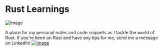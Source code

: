 # Rust Learnings
![image]({https://img.shields.io/badge/Rust-black?style=for-the-badge&logo=rust&logoColor=#E57324})

A place for my personal notes and code snippets as I tackle the world of Rust. If you're keen on Rust and have any tips for me, send me a message on LinkedIn! <a href="https://www.linkedin.com/in/patricionguerra/">![image]({https://img.shields.io/badge/LinkedIn-0077B5?style=for-the-badge&logo=linkedin&logoColor=white})</a>